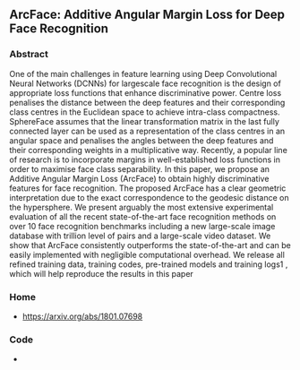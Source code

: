 
## ArcFace: Additive Angular Margin Loss for Deep Face Recognition


### Abstract

One of the main challenges in feature learning using
Deep Convolutional Neural Networks (DCNNs) for largescale face recognition is the design of appropriate loss functions that enhance discriminative power. Centre loss penalises the distance between the deep features and their corresponding class centres in the Euclidean space to achieve
intra-class compactness. SphereFace assumes that the linear transformation matrix in the last fully connected layer
can be used as a representation of the class centres in an
angular space and penalises the angles between the deep
features and their corresponding weights in a multiplicative
way. Recently, a popular line of research is to incorporate
margins in well-established loss functions in order to maximise face class separability. In this paper, we propose an
Additive Angular Margin Loss (ArcFace) to obtain highly
discriminative features for face recognition. The proposed
ArcFace has a clear geometric interpretation due to the exact correspondence to the geodesic distance on the hypersphere. We present arguably the most extensive experimental evaluation of all the recent state-of-the-art face recognition methods on over 10 face recognition benchmarks including a new large-scale image database with trillion level
of pairs and a large-scale video dataset. We show that ArcFace consistently outperforms the state-of-the-art and can
be easily implemented with negligible computational overhead. We release all refined training data, training codes,
pre-trained models and training logs1
, which will help reproduce the results in this paper 

### Home
- https://arxiv.org/abs/1801.07698

### Code
-
